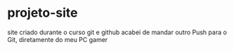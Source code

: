# projeto-site
 site criado durante o curso git e github
 acabei de mandar outro Push para o Git, diretamente do meu PC gamer